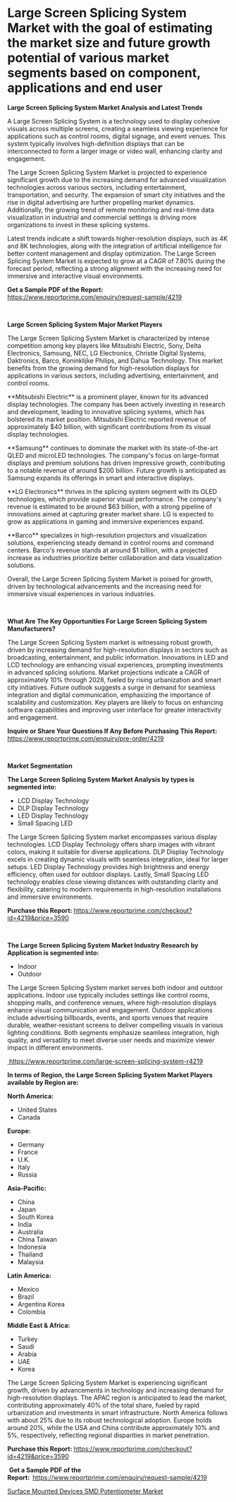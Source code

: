 <p><h1>Large Screen Splicing System Market with the goal of estimating the market size and future growth potential of various market segments based on component, applications and end user</h1></p><p><strong>Large Screen Splicing System Market Analysis and Latest Trends</strong></p>
<p><p>A Large Screen Splicing System is a technology used to display cohesive visuals across multiple screens, creating a seamless viewing experience for applications such as control rooms, digital signage, and event venues. This system typically involves high-definition displays that can be interconnected to form a larger image or video wall, enhancing clarity and engagement.</p><p>The Large Screen Splicing System Market is projected to experience significant growth due to the increasing demand for advanced visualization technologies across various sectors, including entertainment, transportation, and security. The expansion of smart city initiatives and the rise in digital advertising are further propelling market dynamics. Additionally, the growing trend of remote monitoring and real-time data visualization in industrial and commercial settings is driving more organizations to invest in these splicing systems.</p><p>Latest trends indicate a shift towards higher-resolution displays, such as 4K and 8K technologies, along with the integration of artificial intelligence for better content management and display optimization. The Large Screen Splicing System Market is expected to grow at a CAGR of 7.80% during the forecast period, reflecting a strong alignment with the increasing need for immersive and interactive visual environments.</p></p>
<p><strong>Get a Sample PDF of the Report:&nbsp;</strong> <a href="https://www.reportprime.com/enquiry/request-sample/4219?utm_campaign=2321&utm_medium=2&utm_source=Github&utm_content=ia&utm_term=19032025&utm_id=large-screen-splicing-system">https://www.reportprime.com/enquiry/request-sample/4219</a></p>
<p>&nbsp;</p>
<p><strong>Large Screen Splicing System Major Market Players</strong></p>
<p><p>The Large Screen Splicing System Market is characterized by intense competition among key players like Mitsubishi Electric, Sony, Delta Electronics, Samsung, NEC, LG Electronics, Christie Digital Systems, Daktronics, Barco, Koninklijke Philips, and Dahua Technology. This market benefits from the growing demand for high-resolution displays for applications in various sectors, including advertising, entertainment, and control rooms.</p><p>**Mitsubishi Electric** is a prominent player, known for its advanced display technologies. The company has been actively investing in research and development, leading to innovative splicing systems, which has bolstered its market position. Mitsubishi Electric reported revenue of approximately $40 billion, with significant contributions from its visual display technologies.</p><p>**Samsung** continues to dominate the market with its state-of-the-art QLED and microLED technologies. The company's focus on large-format displays and premium solutions has driven impressive growth, contributing to a notable revenue of around $200 billion. Future growth is anticipated as Samsung expands its offerings in smart and interactive displays.</p><p>**LG Electronics** thrives in the splicing system segment with its OLED technologies, which provide superior visual performance. The company's revenue is estimated to be around $63 billion, with a strong pipeline of innovations aimed at capturing greater market share. LG is expected to grow as applications in gaming and immersive experiences expand.</p><p>**Barco** specializes in high-resolution projectors and visualization solutions, experiencing steady demand in control rooms and command centers. Barco's revenue stands at around $1 billion, with a projected increase as industries prioritize better collaboration and data visualization solutions.</p><p>Overall, the Large Screen Splicing System Market is poised for growth, driven by technological advancements and the increasing need for immersive visual experiences in various industries.</p></p>
<p>&nbsp;</p>
<p><strong>What Are The Key Opportunities For Large Screen Splicing System Manufacturers?</strong></p>
<p><p>The Large Screen Splicing System market is witnessing robust growth, driven by increasing demand for high-resolution displays in sectors such as broadcasting, entertainment, and public information. Innovations in LED and LCD technology are enhancing visual experiences, prompting investments in advanced splicing solutions. Market projections indicate a CAGR of approximately 10% through 2028, fueled by rising urbanization and smart city initiatives. Future outlook suggests a surge in demand for seamless integration and digital communication, emphasizing the importance of scalability and customization. Key players are likely to focus on enhancing software capabilities and improving user interface for greater interactivity and engagement.</p></p>
<p><strong>Inquire or Share Your Questions If Any Before Purchasing This Report:</strong> <a href="https://www.reportprime.com/enquiry/pre-order/4219?utm_campaign=2321&utm_medium=2&utm_source=Github&utm_content=ia&utm_term=19032025&utm_id=large-screen-splicing-system">https://www.reportprime.com/enquiry/pre-order/4219</a></p>
<p>&nbsp;</p>
<p><strong>Market Segmentation</strong></p>
<p><strong>The Large Screen Splicing System Market Analysis by types is segmented into:</strong></p>
<p><ul><li>LCD Display Technology</li><li>DLP Display Technology</li><li>LED Display Technology</li><li>Small Spacing LED</li></ul></p>
<p><p>The Large Screen Splicing System market encompasses various display technologies. LCD Display Technology offers sharp images with vibrant colors, making it suitable for diverse applications. DLP Display Technology excels in creating dynamic visuals with seamless integration, ideal for larger setups. LED Display Technology provides high brightness and energy efficiency, often used for outdoor displays. Lastly, Small Spacing LED technology enables close viewing distances with outstanding clarity and flexibility, catering to modern requirements in high-resolution installations and immersive environments.</p></p>
<p><strong>Purchase this Report:&nbsp;</strong><a href="https://www.reportprime.com/checkout?id=4219&price=3590&utm_campaign=2321&utm_medium=2&utm_source=Github&utm_content=ia&utm_term=19032025&utm_id=large-screen-splicing-system">https://www.reportprime.com/checkout?id=4219&price=3590</a></p>
<p>&nbsp;</p>
<p><strong>The Large Screen Splicing System Market Industry Research by Application is segmented into:</strong></p>
<p><ul><li>Indoor</li><li>Outdoor</li></ul></p>
<p><p>The Large Screen Splicing System market serves both indoor and outdoor applications. Indoor use typically includes settings like control rooms, shopping malls, and conference venues, where high-resolution displays enhance visual communication and engagement. Outdoor applications include advertising billboards, events, and sports venues that require durable, weather-resistant screens to deliver compelling visuals in various lighting conditions. Both segments emphasize seamless integration, high quality, and versatility to meet diverse user needs and maximize viewer impact in different environments.</p></p>
<p><a href="https://www.reportprime.com/large-screen-splicing-system-r4219?utm_campaign=2321&utm_medium=2&utm_source=Github&utm_content=ia&utm_term=19032025&utm_id=large-screen-splicing-system">&nbsp;https://www.reportprime.com/large-screen-splicing-system-r4219</a></p>
<p><strong>In terms of Region, the Large Screen Splicing System Market Players available by Region are:</strong></p>
<p>
    <p> <strong> North America: </strong>
        <ul>
            <li>United States</li>
            <li>Canada</li>
        </ul>
        </p> 
    <p> <strong> Europe: </strong>
        <ul>
            <li>Germany</li>
            <li>France</li>
            <li>U.K.</li>
            <li>Italy</li>
            <li>Russia</li>
        </ul>
        </p> 
    <p> <strong> Asia-Pacific: </strong>
        <ul>
            <li>China</li>
            <li>Japan</li>
            <li>South Korea</li>
            <li>India</li>
            <li>Australia</li>
            <li>China Taiwan</li>
            <li>Indonesia</li>
            <li>Thailand</li>
            <li>Malaysia</li>
        </ul>
        </p> 
    <p> <strong> Latin America: </strong>
        <ul>
            <li>Mexico</li>
            <li>Brazil</li>
            <li>Argentina Korea</li>
            <li>Colombia</li>
        </ul>
        </p> 
    <p> <strong> Middle East & Africa: </strong>
        <ul>
            <li>Turkey</li>
            <li>Saudi</li>
            <li>Arabia</li>
            <li>UAE</li>
            <li>Korea</li>
        </ul>
    </p>
    </p>
<p><p>The Large Screen Splicing System Market is experiencing significant growth, driven by advancements in technology and increasing demand for high-resolution displays. The APAC region is anticipated to lead the market, contributing approximately 40% of the total share, fueled by rapid urbanization and investments in smart infrastructure. North America follows with about 25% due to its robust technological adoption. Europe holds around 20%, while the USA and China contribute approximately 10% and 5%, respectively, reflecting regional disparities in market penetration.</p></p>
<p><strong>Purchase this Report: </strong><a href="https://www.reportprime.com/checkout?id=4219&price=3590&utm_campaign=2321&utm_medium=2&utm_source=Github&utm_content=ia&utm_term=19032025&utm_id=large-screen-splicing-system">https://www.reportprime.com/checkout?id=4219&price=3590</a></p>
<p>&nbsp;<strong>Get a Sample PDF of the Report:&nbsp;&nbsp;</strong><a href="https://www.reportprime.com/enquiry/request-sample/4219?utm_campaign=2321&utm_medium=2&utm_source=Github&utm_content=ia&utm_term=19032025&utm_id=large-screen-splicing-system">https://www.reportprime.com/enquiry/request-sample/4219</a></p>
<p><strong></strong></p>
<p><p><a href="https://github.com/brabolyrah3h/Market-Research-Report-List-1/blob/main/surface-mounted-devices-smd-potentiometer-market.md?utm_campaign=2321&utm_medium=2&utm_source=Github&utm_content=ia&utm_term=19032025&utm_id=large-screen-splicing-system">Surface Mounted Devices SMD Potentiometer Market</a></p></p>
